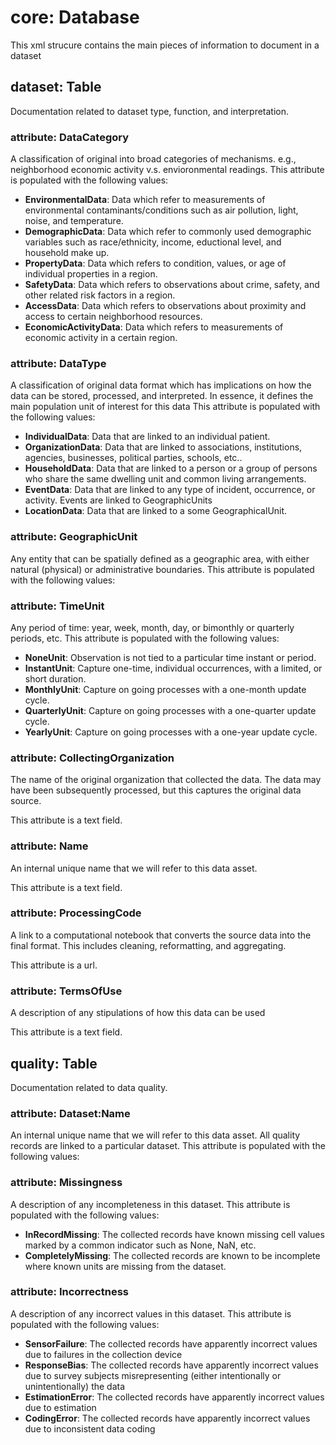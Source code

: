 # core: Database
This xml strucure contains the main pieces of information to document in a dataset
## dataset: Table
Documentation related to dataset type, function, and interpretation.
### attribute: DataCategory
A classification of original into broad categories of mechanisms. e.g., neighborhood economic activity v.s. envioronmental readings.
This attribute is populated with the following values: 
* **EnvironmentalData**: Data which refer to measurements of environmental contaminants/conditions such as air pollution, light, noise, and temperature.
* **DemographicData**: Data which refer to commonly used demographic variables such as race/ethnicity, income, eductional level, and household make up.
* **PropertyData**: Data which refers to condition, values, or age of individual properties in a region.
* **SafetyData**: Data which refers to observations about crime, safety, and other related risk factors in a region.
* **AccessData**: Data which refers to observations about proximity and access to certain neighborhood resources.
* **EconomicActivityData**: Data which refers to measurements of economic activity in a certain region.
### attribute: DataType
A classification of original data format which has implications on how the data can be stored, processed, and interpreted. In essence, it defines the main population unit of interest for this data
This attribute is populated with the following values: 
* **IndividualData**: Data that are linked to an individual patient.
* **OrganizationData**: Data that are linked to associations, institutions, agencies, businesses, political parties, schools, etc..
* **HouseholdData**: Data that are linked to a person or a group of persons who share the same dwelling unit and common living arrangements.
* **EventData**: Data that are linked to any type of incident, occurrence, or activity. Events are linked to GeographicUnits
* **LocationData**: Data that are linked to a some GeographicalUnit.
### attribute: GeographicUnit
Any entity that can be spatially defined as a geographic area, with either natural (physical) or administrative boundaries.
This attribute is populated with the following values: 
### attribute: TimeUnit
Any period of time: year, week, month, day, or bimonthly or quarterly periods, etc.
This attribute is populated with the following values: 
* **NoneUnit**: Observation is not tied to a particular time instant or period.
* **InstantUnit**: Capture one-time, individual occurrences, with a limited, or short duration.
* **MonthlyUnit**: Capture on going processes with a one-month update cycle.
* **QuarterlyUnit**: Capture on going processes with a one-quarter update cycle.
* **YearlyUnit**: Capture on going processes with a one-year update cycle.
### attribute: CollectingOrganization
The name of the original organization that collected the data. The data may have been subsequently processed, but this captures the original data source.

This attribute is a text field.

### attribute: Name
An internal unique name that we will refer to this data asset.

This attribute is a text field.

### attribute: ProcessingCode
A link to a computational notebook that converts the source data into the final format. This includes cleaning, reformatting, and aggregating.

This attribute is a url.

### attribute: TermsOfUse
A description of any stipulations of how this data can be used

This attribute is a text field.

## quality: Table
Documentation related to data quality.
### attribute: Dataset:Name
An internal unique name that we will refer to this data asset. All quality records are linked to a particular dataset. 
This attribute is populated with the following values: 
### attribute: Missingness
A description of any incompleteness in this dataset.
This attribute is populated with the following values: 
* **InRecordMissing**: The collected records have known missing cell values marked by a common indicator such as None, NaN, etc.
* **CompletelyMissing**: The collected records are known to be incomplete where known units are missing from the dataset.
### attribute: Incorrectness
A description of any incorrect values in this dataset.
This attribute is populated with the following values: 
* **SensorFailure**: The collected records have apparently incorrect values due to failures in the collection device
* **ResponseBias**: The collected records have apparently incorrect values due to survey subjects misrepresenting (either intentionally or unintentionally) the data
* **EstimationError**: The collected records have apparently incorrect values due to estimation
* **CodingError**: The collected records have apparently incorrect values due to inconsistent data coding

